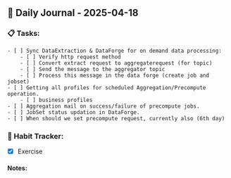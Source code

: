 ## 📝 Daily Journal - 2025-04-18

### 📋 Tasks:
	- [ ] Sync DataExtraction & DataForge for on demand data processing:
		- [ ] Verify http request method
		- [ ] Convert extract request to aggregaterequest (for topic)
		- [ ] Send the message to the aggregator topic
		- [ ] Process this message in the data forge (create job and jobset)
	- [ ] Getting all profiles for scheduled Aggregation/Precompute operation.
		- [ ] business profiles 
	- [ ] Aggregation mail on success/failure of precompute jobs.
	- [ ] JobSet status updation in DataForge.
	- [ ] When should we set precompute request, currently also (6th day)

### 🔁 Habit Tracker:
- [x] Exercise

#### Notes:

